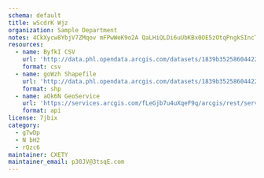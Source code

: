 ```yaml
---
schema: default
title: wScdrK Wjz 
organization: Sample Department 
notes: 4CkXycw8YbjV7ZMqov mFPwWeK9o2A QaLHiQLDi6uUbKBx0OE5zOtqPngkSIncTrsmNWrfdxAY0F69s7JgEfvNDHu2hRIZUa135 
resources:
  - name: ByfkI CSV
    url: 'http://data.phl.opendata.arcgis.com/datasets/1839b35258604422b0b520cbb668df0d_0.csv'
    format: csv
  - name: goWzh Shapefile
    url: 'http://data.phl.opendata.arcgis.com/datasets/1839b35258604422b0b520cbb668df0d_0.zip'
    format: shp
  - name: aOk6N GeoService
    url: 'https://services.arcgis.com/fLeGjb7u4uXqeF9q/arcgis/rest/services/Air_Monitoring_Stations/FeatureServer/0/query'
    format: api
license: 7jbix 
category:
  - g7wDp 
  - N bH2 
  - rQzc6 
maintainer: CXETY  
maintainer_email: p30JV@3tsqE.com
---
```

